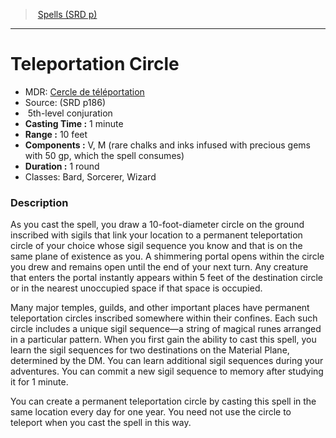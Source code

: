 ﻿---
!SpellVO
Level: 5
Type: conjuration
CastingTime: 1 minute
Range: 10 feet
Components: V, M (rare chalks and inks infused with precious gems with 50 gp, which the spell consumes)
Duration: 1 round
Classes: Bard, Sorcerer, Wizard
Id: spells_vo.md#teleportation-circle
ParentLink: spells_vo.md#spells-srd-p
Name: Teleportation Circle
ParentName: Spells (SRD p)
NameLevel: 1
AltName: '[Cercle de téléportation](hd_spells_cercle_de_teleportation.md)'
Source: (SRD p186)
Attributes: {}
---
> [Spells (SRD p)](srd_spells.md)

---

# Teleportation Circle

- MDR: [Cercle de téléportation](hd_spells_cercle_de_teleportation.md)
- Source: (SRD p186)
-  5th-level conjuration
- **Casting Time :** 1 minute
- **Range :** 10 feet
- **Components :** V, M (rare chalks and inks infused with precious gems with 50 gp, which the spell consumes)
- **Duration :** 1 round
- Classes: Bard, Sorcerer, Wizard

### Description

As you cast the spell, you draw a 10-foot-diameter circle on the ground inscribed with sigils that link your location to a permanent teleportation circle of your choice whose sigil sequence you know and that is on the same plane of existence as you. A shimmering portal opens within the circle you drew and remains open until the end of your next turn. Any creature that enters the portal instantly appears within 5 feet of the destination circle or in the nearest unoccupied space if that space is occupied.

Many major temples, guilds, and other important places have permanent teleportation circles inscribed somewhere within their confines. Each such circle includes a unique sigil sequence—a string of magical runes arranged in a particular pattern. When you first gain the ability to cast this spell, you learn the sigil sequences for two destinations on the Material Plane, determined by the DM. You can learn additional sigil sequences during your adventures. You can commit a new sigil sequence to memory after studying it for 1 minute.

You can create a permanent teleportation circle by casting this spell in the same location every day for one year. You need not use the circle to teleport when you cast the spell in this way.

